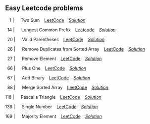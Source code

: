 ## Easy Leetcode problems 


&ensp;&ensp;1 | &emsp; Two Sum &ensp; [LeetCode](https://leetcode.com/problems/two-sum/) &ensp; [*Solution*](https://github.com/NiKHiLkr23/DSA_python/blob/main/EASY/1_Two_sum..md)

&ensp;14 | &emsp; Longest Common Prefix &ensp; [Leetcode](https://leetcode.com/problems/longest-common-prefix/) &ensp; [*Solution*](https://github.com/NiKHiLkr23/DSA_python/blob/main/EASY/14_Longest_Common_Prefix.md)

&ensp;20 | &emsp; Valid Parentheses &ensp; [LeetCode](https://leetcode.com/problems/valid-parentheses/) &ensp; [*Solution*](https://github.com/NiKHiLkr23/DSA_python/blob/main/EASY/20_Valid_Parentheses.md)

&ensp;26 | &emsp; Remove Duplicates from Sorted Array &ensp; [LeetCode](https://leetcode.com/problems/remove-duplicates-from-sorted-array/) &ensp; [*Solution*](https://github.com/NiKHiLkr23/DSA_python/blob/main/EASY/26_Remove_Duplicates_from_Sorted_Array.md)

&ensp;27 | &emsp; Remove Element &ensp; [LeetCode](https://leetcode.com/problems/remove-element/)
&ensp; [*Solution*](https://github.com/NiKHiLkr23/DSA_python/blob/main/EASY/27_Remove_Element.md)

&ensp;66 | &emsp; Plus One &ensp; [LeetCode](https://leetcode.com/problems/plus-one/) &ensp; [*Solution*](https://github.com/NiKHiLkr23/DSA_python/blob/main/EASY/66_Plus_One.md)

&ensp;67 | &emsp; Add Binary &ensp; [LeetCode](https://leetcode.com/problems/add-binary/) &ensp; [*Solution*](https://github.com/NiKHiLkr23/DSA_python/blob/main/EASY/67_Add_Binary.md)

&ensp;88 | &emsp; Merge Sorted Array &ensp; [LeetCode](https://leetcode.com/problems/merge-sorted-array/) &ensp; [*Solution*](https://github.com/NiKHiLkr23/DSA_python/blob/main/EASY/88_Merge_Sorted_Array.md)

118 | &emsp; Pascal's Triangle &ensp; [LeetCode](https://leetcode.com/problems/pascals-triangle/) &ensp; [*Solution*](https://github.com/NiKHiLkr23/DSA_python/blob/main/EASY/118_Pascals_Triangle.md)

136 | &emsp; Single Number &ensp; [LeetCode](https://leetcode.com/problems/single-number/) &ensp; [*Solution*](https://github.com/NiKHiLkr23/DSA_python/blob/main/EASY/136_single_number.md)

169 | &emsp; Majority Element &ensp; [LeetCode](https://leetcode.com/problems/majority-element/) &ensp; [*Solution*](https://github.com/NiKHiLkr23/DSA_python/blob/main/EASY/169_Majority_Element.md)